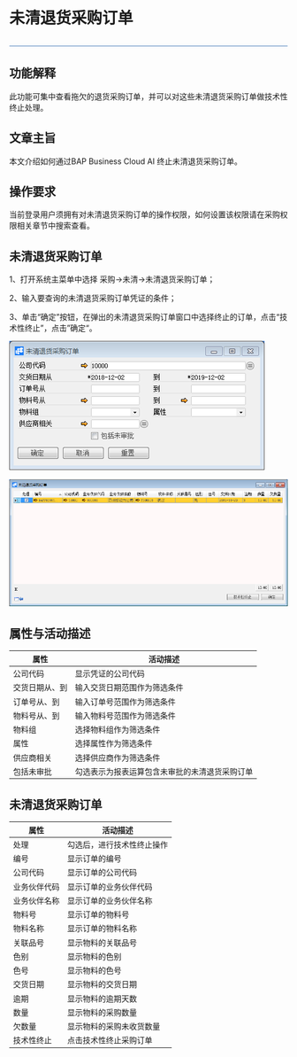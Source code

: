 # 未清退货采购订单

![img](图片/横线.png)

## 功能解释

此功能可集中查看拖欠的退货采购订单，并可以对这些未清退货采购订单做技术性终止处理。

## 文章主旨

本文介绍如何通过BAP Business Cloud AI 终止未清退货采购订单。

## 操作要求

当前登录用户须拥有对未清退货采购订单的操作权限，如何设置该权限请在采购权限相关章节中搜索查看。

## 未清退货采购订单

1、打开系统主菜单中选择 采购->未清->未清退货采购订单；

2、输入要查询的未清退货采购订单凭证的条件；

3、单击“确定”按钮，在弹出的未清退货采购订单窗口中选择终止的订单，点击“技术性终止”，点击”确定“。

![image-20191202134430373](图片/未清退货采购订单1.png)

![image-20191202134545446](图片/未清退货采购订单2.png)

## 属性与活动描述 

| 属性       | 活动描述                   |
| ---------- | -------------------------- |
| 公司代码   | 显示凭证的公司代码         |
| 交货日期从、到 | 输入交货日期范围作为筛选条件 |
| 订单号从、到   | 输入订单号范围作为筛选条件   |
| 物料号从、到   | 输入物料号范围作为筛选条件         |
| 物料组     | 选择物料组作为筛选条件                 |
| 属性       | 选择属性作为筛选条件                   |
| 供应商相关 | 选择供应商作为筛选条件                 |
| 包括未审批 | 勾选表示为报表运算包含未审批的未清退货采购订单  |

## 未清退货采购订单 

| 属性         | 活动描述                   |
| ------------ | -------------------------- |
| 处理         | 勾选后，进行技术性终止操作 |
| 编号         | 显示订单的编号             |
| 公司代码     | 显示订单的公司代码         |
| 业务伙伴代码 | 显示订单的业务伙伴代码     |
| 业务伙伴名称 | 显示订单的业务伙伴名称     |
| 物料号       | 显示订单的物料号           |
| 物料名称     | 显示订单的物料名称         |
| 关联品号     | 显示物料的关联品号         |
| 色别         | 显示物料的色别             |
| 色号         | 显示物料的色号             |
| 交货日期     | 显示物料的交货日期         |
| 逾期         | 显示物料的逾期天数             |
| 数量         | 显示物料的采购数量             |
| 欠数量       | 显示物料的采购未收货数量           |
| 技术性终止       | 点击技术性终止采购订单           |
